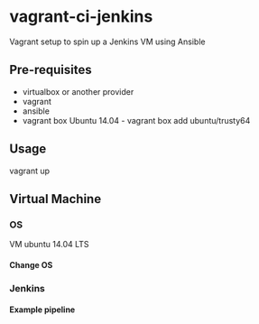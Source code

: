 # vagrant-ci-jenkins
Vagrant setup to spin up a Jenkins VM using Ansible

## Pre-requisites

- virtualbox or another provider
- vagrant
- ansible
- vagrant box Ubuntu 14.04 - vagrant box add ubuntu/trusty64

## Usage

vagrant up

## Virtual Machine

### OS

VM ubuntu 14.04 LTS

#### Change OS


### Jenkins

#### Example pipeline

